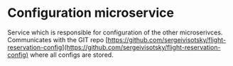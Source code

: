 # Configuration microservice
Service which is responsible for configuration of the other microserivces.
Communicates with the GIT repo [https://github.com/sergeivisotsky/flight-reservation-config](https://github.com/sergeivisotsky/flight-reservation-config) where all configs are stored.